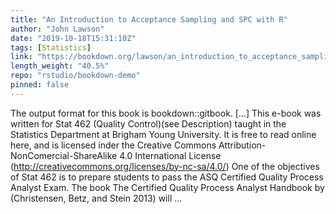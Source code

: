 ```yaml
---
title: "An Introduction to Acceptance Sampling and SPC with R"
author: "John Lawson"
date: "2019-10-18T15:31:10Z"
tags: [Statistics]
link: "https://bookdown.org/lawson/an_introduction_to_acceptance_sampling_and_spc_with_r12/"
length_weight: "40.5%"
repo: "rstudio/bookdown-demo"
pinned: false
---
```


The output format for this book is bookdown::gitbook. [...] This e-book was written for Stat 462 (Quality Control)(see Description) taught in the Statistics Department at Brigham Young University. It is free to read online here, and is licensed inder the Creative Commons Attribution-NonComercial-ShareAlike 4.0 International License (http://creativecommons.org/licenses/by-nc-sa/4.0/) One of the objectives of Stat 462 is to prepare students to pass the ASQ Certified Quality Process Analyst Exam. The book The Certified Quality Process Analyst Handbook by (Christensen, Betz, and Stein 2013) will ...
